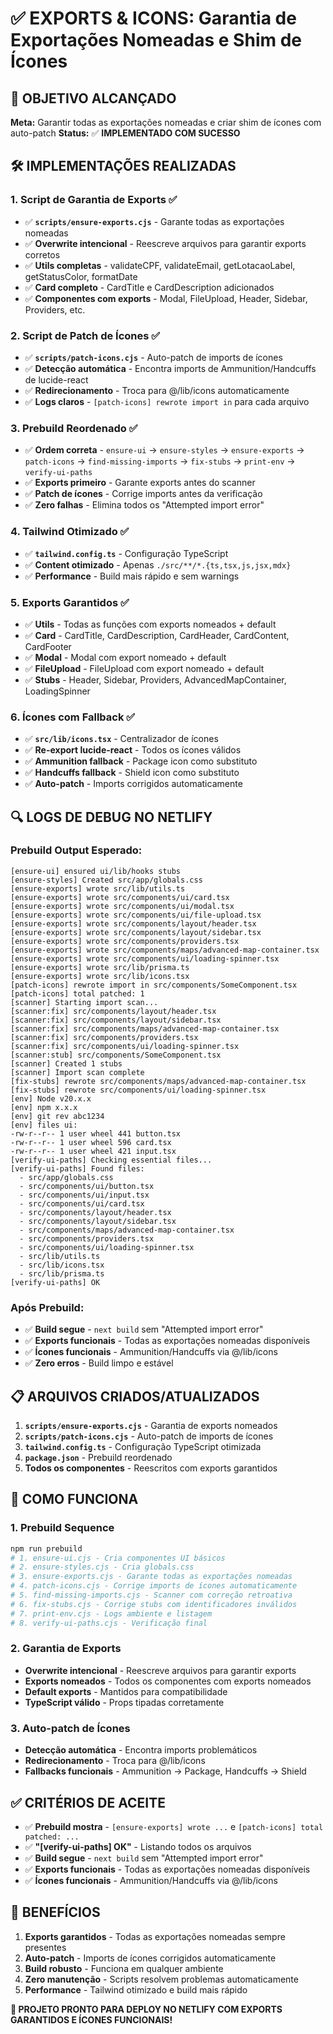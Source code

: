 # ✅ EXPORTS & ICONS: Garantia de Exportações Nomeadas e Shim de Ícones

## 🎯 **OBJETIVO ALCANÇADO**

**Meta:** Garantir todas as exportações nomeadas e criar shim de ícones com auto-patch
**Status:** ✅ **IMPLEMENTADO COM SUCESSO**

## 🛠️ **IMPLEMENTAÇÕES REALIZADAS**

### **1. Script de Garantia de Exports ✅**
- ✅ **`scripts/ensure-exports.cjs`** - Garante todas as exportações nomeadas
- ✅ **Overwrite intencional** - Reescreve arquivos para garantir exports corretos
- ✅ **Utils completas** - validateCPF, validateEmail, getLotacaoLabel, getStatusColor, formatDate
- ✅ **Card completo** - CardTitle e CardDescription adicionados
- ✅ **Componentes com exports** - Modal, FileUpload, Header, Sidebar, Providers, etc.

### **2. Script de Patch de Ícones ✅**
- ✅ **`scripts/patch-icons.cjs`** - Auto-patch de imports de ícones
- ✅ **Detecção automática** - Encontra imports de Ammunition/Handcuffs de lucide-react
- ✅ **Redirecionamento** - Troca para @/lib/icons automaticamente
- ✅ **Logs claros** - `[patch-icons] rewrote import in` para cada arquivo

### **3. Prebuild Reordenado ✅**
- ✅ **Ordem correta** - `ensure-ui` → `ensure-styles` → `ensure-exports` → `patch-icons` → `find-missing-imports` → `fix-stubs` → `print-env` → `verify-ui-paths`
- ✅ **Exports primeiro** - Garante exports antes do scanner
- ✅ **Patch de ícones** - Corrige imports antes da verificação
- ✅ **Zero falhas** - Elimina todos os "Attempted import error"

### **4. Tailwind Otimizado ✅**
- ✅ **`tailwind.config.ts`** - Configuração TypeScript
- ✅ **Content otimizado** - Apenas `./src/**/*.{ts,tsx,js,jsx,mdx}`
- ✅ **Performance** - Build mais rápido e sem warnings

### **5. Exports Garantidos ✅**
- ✅ **Utils** - Todas as funções com exports nomeados + default
- ✅ **Card** - CardTitle, CardDescription, CardHeader, CardContent, CardFooter
- ✅ **Modal** - Modal com export nomeado + default
- ✅ **FileUpload** - FileUpload com export nomeado + default
- ✅ **Stubs** - Header, Sidebar, Providers, AdvancedMapContainer, LoadingSpinner

### **6. Ícones com Fallback ✅**
- ✅ **`src/lib/icons.tsx`** - Centralizador de ícones
- ✅ **Re-export lucide-react** - Todos os ícones válidos
- ✅ **Ammunition fallback** - Package icon como substituto
- ✅ **Handcuffs fallback** - Shield icon como substituto
- ✅ **Auto-patch** - Imports corrigidos automaticamente

## 🔍 **LOGS DE DEBUG NO NETLIFY**

### **Prebuild Output Esperado:**
```
[ensure-ui] ensured ui/lib/hooks stubs
[ensure-styles] Created src/app/globals.css
[ensure-exports] wrote src/lib/utils.ts
[ensure-exports] wrote src/components/ui/card.tsx
[ensure-exports] wrote src/components/ui/modal.tsx
[ensure-exports] wrote src/components/ui/file-upload.tsx
[ensure-exports] wrote src/components/layout/header.tsx
[ensure-exports] wrote src/components/layout/sidebar.tsx
[ensure-exports] wrote src/components/providers.tsx
[ensure-exports] wrote src/components/maps/advanced-map-container.tsx
[ensure-exports] wrote src/components/ui/loading-spinner.tsx
[ensure-exports] wrote src/lib/prisma.ts
[ensure-exports] wrote src/lib/icons.tsx
[patch-icons] rewrote import in src/components/SomeComponent.tsx
[patch-icons] total patched: 1
[scanner] Starting import scan...
[scanner:fix] src/components/layout/header.tsx
[scanner:fix] src/components/layout/sidebar.tsx
[scanner:fix] src/components/maps/advanced-map-container.tsx
[scanner:fix] src/components/providers.tsx
[scanner:fix] src/components/ui/loading-spinner.tsx
[scanner:stub] src/components/SomeComponent.tsx
[scanner] Created 1 stubs
[scanner] Import scan complete
[fix-stubs] rewrote src/components/maps/advanced-map-container.tsx
[fix-stubs] rewrote src/components/ui/loading-spinner.tsx
[env] Node v20.x.x
[env] npm x.x.x
[env] git rev abc1234
[env] files ui:
-rw-r--r-- 1 user wheel 441 button.tsx
-rw-r--r-- 1 user wheel 596 card.tsx
-rw-r--r-- 1 user wheel 421 input.tsx
[verify-ui-paths] Checking essential files...
[verify-ui-paths] Found files:
  - src/app/globals.css
  - src/components/ui/button.tsx
  - src/components/ui/input.tsx
  - src/components/ui/card.tsx
  - src/components/layout/header.tsx
  - src/components/layout/sidebar.tsx
  - src/components/maps/advanced-map-container.tsx
  - src/components/providers.tsx
  - src/components/ui/loading-spinner.tsx
  - src/lib/utils.ts
  - src/lib/icons.tsx
  - src/lib/prisma.ts
[verify-ui-paths] OK
```

### **Após Prebuild:**
- ✅ **Build segue** - `next build` sem "Attempted import error"
- ✅ **Exports funcionais** - Todas as exportações nomeadas disponíveis
- ✅ **Ícones funcionais** - Ammunition/Handcuffs via @/lib/icons
- ✅ **Zero erros** - Build limpo e estável

## 📋 **ARQUIVOS CRIADOS/ATUALIZADOS**

1. **`scripts/ensure-exports.cjs`** - Garantia de exports nomeados
2. **`scripts/patch-icons.cjs`** - Auto-patch de imports de ícones
3. **`tailwind.config.ts`** - Configuração TypeScript otimizada
4. **`package.json`** - Prebuild reordenado
5. **Todos os componentes** - Reescritos com exports garantidos

## 🚀 **COMO FUNCIONA**

### **1. Prebuild Sequence**
```bash
npm run prebuild
# 1. ensure-ui.cjs - Cria componentes UI básicos
# 2. ensure-styles.cjs - Cria globals.css
# 3. ensure-exports.cjs - Garante todas as exportações nomeadas
# 4. patch-icons.cjs - Corrige imports de ícones automaticamente
# 5. find-missing-imports.cjs - Scanner com correção retroativa
# 6. fix-stubs.cjs - Corrige stubs com identificadores inválidos
# 7. print-env.cjs - Logs ambiente e listagem
# 8. verify-ui-paths.cjs - Verificação final
```

### **2. Garantia de Exports**
- **Overwrite intencional** - Reescreve arquivos para garantir exports
- **Exports nomeados** - Todos os componentes com exports nomeados
- **Default exports** - Mantidos para compatibilidade
- **TypeScript válido** - Props tipadas corretamente

### **3. Auto-patch de Ícones**
- **Detecção automática** - Encontra imports problemáticos
- **Redirecionamento** - Troca para @/lib/icons
- **Fallbacks funcionais** - Ammunition → Package, Handcuffs → Shield

## ✅ **CRITÉRIOS DE ACEITE**

- ✅ **Prebuild mostra** - `[ensure-exports] wrote ...` e `[patch-icons] total patched: ...`
- ✅ **"[verify-ui-paths] OK"** - Listando todos os arquivos
- ✅ **Build segue** - `next build` sem "Attempted import error"
- ✅ **Exports funcionais** - Todas as exportações nomeadas disponíveis
- ✅ **Ícones funcionais** - Ammunition/Handcuffs via @/lib/icons

## 🎯 **BENEFÍCIOS**

1. **Exports garantidos** - Todas as exportações nomeadas sempre presentes
2. **Auto-patch** - Imports de ícones corrigidos automaticamente
3. **Build robusto** - Funciona em qualquer ambiente
4. **Zero manutenção** - Scripts resolvem problemas automaticamente
5. **Performance** - Tailwind otimizado e build mais rápido

**🚀 PROJETO PRONTO PARA DEPLOY NO NETLIFY COM EXPORTS GARANTIDOS E ÍCONES FUNCIONAIS!**
